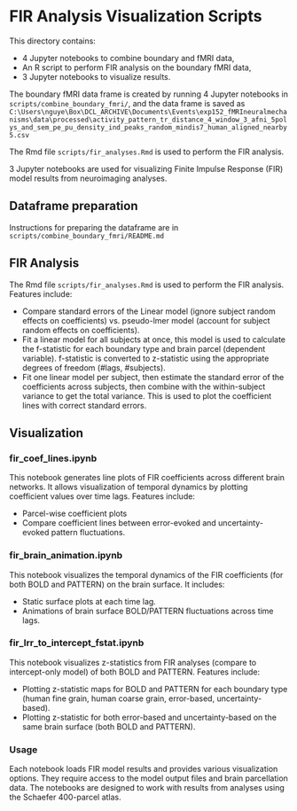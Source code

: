 # FIR Analysis Visualization Scripts

This directory contains:
- 4 Jupyter notebooks to combine boundary and fMRI data,
- An R script to perform FIR analysis on the boundary fMRI data,
- 3 Jupyter notebooks to visualize results. 

The boundary fMRI data frame is created by running 4 Jupyter notebooks in `scripts/combine_boundary_fmri/`, and the data frame is saved as `C:\Users\nguye\Box\DCL_ARCHIVE\Documents\Events\exp152_fMRIneuralmechanisms\data\processed\activity_pattern_tr_distance_4_window_3_afni_5polys_and_sem_pe_pu_density_ind_peaks_random_mindis7_human_aligned_nearby5.csv`

The Rmd file `scripts/fir_analyses.Rmd` is used to perform the FIR analysis.

3 Jupyter notebooks are used for visualizing Finite Impulse Response (FIR) model results from neuroimaging analyses.

## Dataframe preparation

Instructions for preparing the dataframe are in `scripts/combine_boundary_fmri/README.md`

## FIR Analysis

The Rmd file `scripts/fir_analyses.Rmd` is used to perform the FIR analysis. Features include:
- Compare standard errors of the Linear model (ignore subject random effects on coefficients) vs. pseudo-lmer model (account for subject random effects on coefficients).
- Fit a linear model for all subjects at once, this model is used to calculate the f-statistic for each boundary type and brain parcel (dependent variable). f-statistic is converted to z-statistic using the appropriate degrees of freedom (#lags, #subjects).
- Fit one linear model per subject, then estimate the standard error of the coefficients across subjects, then combine with the within-subject variance to get the total variance. This is used to plot the coefficient lines with correct standard errors.

## Visualization

### fir_coef_lines.ipynb
This notebook generates line plots of FIR coefficients across different brain networks. It allows visualization of temporal dynamics by plotting coefficient values over time lags. Features include:
- Parcel-wise coefficient plots
- Compare coefficient lines between error-evoked and uncertainty-evoked pattern fluctuations. 

### fir_brain_animation.ipynb
This notebook visualizes the temporal dynamics of the FIR coefficients (for both BOLD and PATTERN) on the brain surface. It includes:
- Static surface plots at each time lag.
- Animations of brain surface BOLD/PATTERN fluctuations across time lags.

### fir_lrr_to_intercept_fstat.ipynb
This notebook visualizes z-statistics from FIR analyses (compare to intercept-only model) of both BOLD and PATTERN. Features include:
- Plotting z-statistic maps for BOLD and PATTERN for each boundary type (human fine grain, human coarse grain, error-based, uncertainty-based).
- Plotting z-statistic for both error-based and uncertainty-based on the same brain surface (both BOLD and PATTERN).

### Usage
Each notebook loads FIR model results and provides various visualization options. They require access to the model output files and brain parcellation data. The notebooks are designed to work with results from analyses using the Schaefer 400-parcel atlas.
